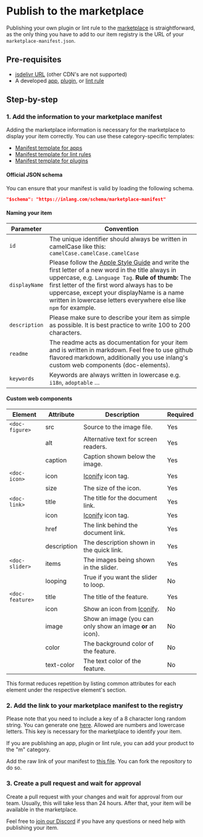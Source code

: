 # Publish to the marketplace

Publishing your own plugin or lint rule to the [marketplace](/) is straightforward, as the only thing you have to add to our item registry is the URL of your `marketplace-manifest.json`.

## Pre-requisites

- [jsdelivr URL](https://www.jsdelivr.com/github) (other CDN's are not supported)
- A developed [app](/documentation/develop-app), [plugin](/documentation/develop-plugin), or [lint rule](/documentation/develop-lint-rule)

## Step-by-step

### 1. Add the information to your marketplace manifest
Adding the marketplace information is necessary for the marketplace to display your item correctly. You can use these category-specific templates:
- [Manifest template for apps](/documentation/develop-app#4.-configure-your-app)
- [Manifest template for lint rules](/documentation/develop-lint-rule#3.-configure-your-lint-rule)
- [Manifest template for plugins](/documentation/develop-plugin#3.-configure-your-plugin)

#### Official JSON schema

You can ensure that your manifest is valid by loading the following schema. 

``` json
"$schema": "https://inlang.com/schema/marketplace-manifest"
```

#### Naming your item
| Parameter        | Convention                                               |
|----------------------|---------------------------------------------------------------|
| `id`                 | The unique identifier should always be written in camelCase like this: `camelCase.camelCase.camelCase`                         |
| `displayName`                 | Please follow the [Apple Style Guide](https://support.apple.com/de-de/guide/applestyleguide/apsgb744e4a3/web) and write the first letter of a new word in the title always in uppercase, e.g. `Language Tag`. **Rule of thumb:** The first letter of the first word always has to be uppercase, except your displayName is a name written in lowercase letters everywhere else like `npm` for example.                       |
| `description`                 | Please make sure to describe your item as simple as possible. It is best practice to write 100 to 200 characters.                         |
`readme`                 | The readme acts as documentation for your item and is written in markdown. Feel free to use github flavored markdown, additionally you use inlang's custom web components (doc-elements).                      |
`keywords`                 | Keywords are always written in lowercase e.g. `i18n`, `adoptable` …                          |

#### Custom web components

| Element        | Attribute   | Description                                                | Required |
|----------------|-------------|------------------------------------------------------------|----------|
| `<doc-figure>` | src         | Source to the image file.                                  | Yes      |
|                | alt         | Alternative text for screen readers.                       | Yes      |
|                | caption     | Caption shown below the image.                             | Yes      |
| `<doc-icon>`   | icon        | [Iconify](https://icon-sets.iconify.design/) icon tag.     | Yes      |
|                | size        | The size of the icon.                                      | Yes      |
| `<doc-link>`   | title       | The title for the document link.                           | Yes      |
|                | icon        | [Iconify](https://icon-sets.iconify.design/) icon tag.     | Yes      |
|                | href        | The link behind the document link.                         | Yes      |
|                | description | The description shown in the quick link.                   | Yes      |
| `<doc-slider>` | items       | The images being shown in the slider.                      | Yes      |
|                | looping     | True if you want the slider to loop.                       | No       |
| `<doc-feature>`| title       | The title of the feature.                                  | Yes      |
|                | icon        | Show an icon from [Iconify](https://icon-sets.iconify.design/).       | No       |
|                | image       | Show an image (you can only show an image **or** an icon). | No       |
|                | color       | The background color of the feature.                       | No       |
|                | text-color     | The text color of the feature.                          | No       |



This format reduces repetition by listing common attributes for each element under the respective element's section.

### 2. Add the link to your marketplace manifest to the registry

Please note that you need to include a key of a 8 character long random string. You can generate one [here](https://passwordsgenerator.net/). Allowed are numbers and lowercase letters. This key is necessary for the marketplace to identify your item.

If you are publishing an app, plugin or lint rule, you can add your product to the "m" category.

Add the raw link of your manifest to [this file](https://github.com/inlang/monorepo/blob/main/inlang/source-code/marketplace-registry/registry.json). You can fork the repository to do so.

### 3. Create a pull request and wait for approval

Create a pull request with your changes and wait for approval from our team. Usually, this will take less than 24 hours. After that, your item will be available in the marketplace.

Feel free to [join our Discord](https://discord.gg/gdMPPWy57R) if you have any questions or need help with publishing your item.
